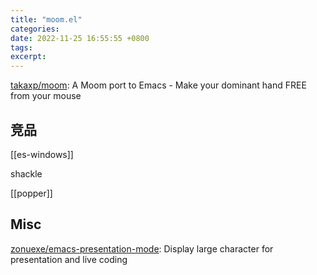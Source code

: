 ```yaml
---
title: "moom.el"
categories: 
date: 2022-11-25 16:55:55 +0800
tags: 
excerpt: 
---
```


[takaxp/moom](https://github.com/takaxp/moom): A Moom port to Emacs - Make your dominant hand FREE from your mouse



## 竞品

[[es-windows]]

shackle

[[popper]]


## Misc

[zonuexe/emacs-presentation-mode](https://github.com/zonuexe/emacs-presentation-mode): Display large character for presentation and live coding

